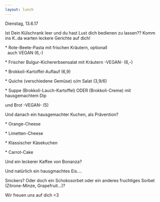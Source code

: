 ```yaml
---
layout: lunch
---
```



Dienstag, 13.6.17

Ist Dein K&uuml;lschrank leer und du hast Lust dich bedienen zu lassen?? Komm ins K..da warten leckere Gerichte auf dich!

\* Rote-Beete-Pasta mit frischen Kr&auml;utern, optionall
<br>&nbsp; auch VEGAN (6,-)

\* Frischer Bulgur-Kichererbsensalat mit Kr&auml;utern -VEGAN- (6,-)

\* Brokkoli-Kartoffel-Auflauf (6,9)

\* Quiche (verschiedene Gem&uuml;se) o/m Salat (3,9/6)

\* Suppe (Brokkoli-Lauch-Kartoffel) ODER (Brokkoli-Creme) mit hausgemachtem Dip

und Brot -VEGAN- (5)

Und danach ein hausgemachter Kuchen, als Pr&auml;vention?

\* Orange-Cheese

\* Limetten-Cheese

\* Klassischer K&auml;sekuchen

\* Carrot-Cake

Und ein leckerer Kaffee von Bonanza?

Und nat&uuml;rlich ein hausgmachtes Eis....

Snickers? Oder doch ein Schokosorbet oder ein anderes fruchtiges Sorbet (Zitrone-Minze, Grapefruit...)?

Wir freuen uns auf dich &lt;3